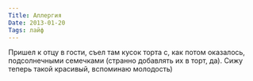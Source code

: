 ```yaml
---
Title: Аллергия
Date: 2013-01-20
Tags: лайф
---
```


Пришел к отцу в гости, съел там кусок торта с, как потом оказалось, подсолнечными семечками (странно добавлять их в торт, да). Сижу теперь такой красивый, вспоминаю молодость)